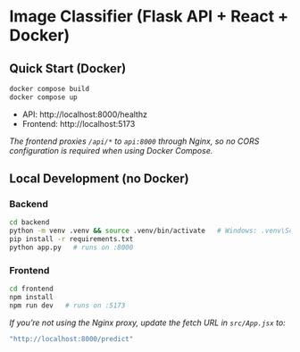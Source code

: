 # Image Classifier (Flask API + React + Docker)

## Quick Start (Docker)
```bash
docker compose build
docker compose up
```

* API: http://localhost:8000/healthz  
* Frontend: http://localhost:5173  

*The frontend proxies `/api/*` to `api:8000` through Nginx, so no CORS configuration is required when using Docker Compose.*  

## Local Development (no Docker)

### Backend
```bash
cd backend
python -m venv .venv && source .venv/bin/activate   # Windows: .venv\Scripts\activate
pip install -r requirements.txt
python app.py   # runs on :8000
```

### Frontend
```bash
cd frontend
npm install
npm run dev   # runs on :5173
```

*If you’re not using the Nginx proxy, update the fetch URL in `src/App.jsx` to:*  
```js
"http://localhost:8000/predict"
```

